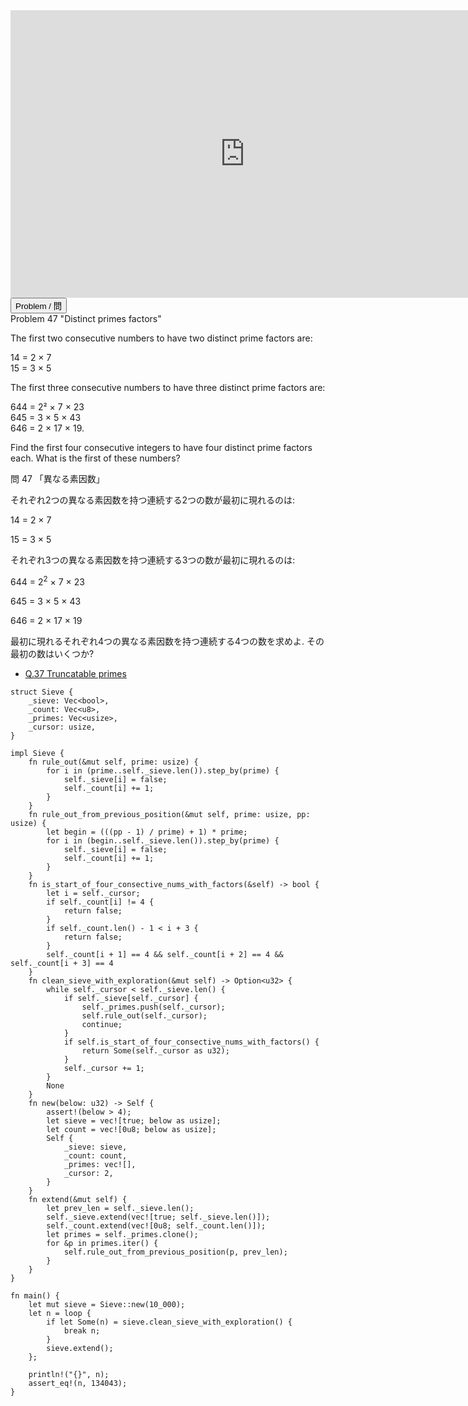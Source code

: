 <html><iframe src="https://docs.google.com/presentation/d/e/2PACX-1vT5VS6MSSYOLCH2Urwrnaa2LjYSJx8tCUMBPQQZL-b9KLK0WtnYq6vpfYOmAkltBkPfrYSaL5Q5xLBG/embed?start=false&loop=false&delayms=60000" frameborder="0" width="750" height="460" allowfullscreen="true" mozallowfullscreen="true" webkitallowfullscreen="true"></iframe></html>

<html>
<button class="accordion" onclick="toggle('the-accordion');">Problem / 問</button>
<div id="the-accordion" class="panel w3-hide">
Problem 47 "Distinct primes factors"

<p>The first two consecutive numbers to have two distinct prime factors are:</p>
<p class="margin_left">14 = 2 × 7<br />15 = 3 × 5</p>
<p>The first three consecutive numbers to have three distinct prime factors are:</p>
<p class="margin_left">644 = 2² × 7 × 23<br />645 = 3 × 5 × 43<br />646 = 2 × 17 × 19.</p>
<p>Find the first four consecutive integers to have four distinct prime factors each. What is the first of these numbers?</p>



問 47 「異なる素因数」

それぞれ2つの異なる素因数を持つ連続する2つの数が最初に現れるのは:

14 = 2 × 7

15 = 3 × 5

それぞれ3つの異なる素因数を持つ連続する3つの数が最初に現れるのは:

644 = 2<sup>2</sup> × 7 × 23

645 = 3 × 5 × 43

646 = 2 × 17 × 19

最初に現れるそれぞれ4つの異なる素因数を持つ連続する4つの数を求めよ. その最初の数はいくつか?

</div>
</html>


- [Q.37 Truncatable primes](./e37.md)

```rust,editable
struct Sieve {
    _sieve: Vec<bool>,
    _count: Vec<u8>,
    _primes: Vec<usize>,
    _cursor: usize,
}

impl Sieve {
    fn rule_out(&mut self, prime: usize) {
        for i in (prime..self._sieve.len()).step_by(prime) {
            self._sieve[i] = false;
            self._count[i] += 1;
        }
    }
    fn rule_out_from_previous_position(&mut self, prime: usize, pp: usize) {
        let begin = (((pp - 1) / prime) + 1) * prime;
        for i in (begin..self._sieve.len()).step_by(prime) {
            self._sieve[i] = false;
            self._count[i] += 1;
        }
    }
    fn is_start_of_four_consective_nums_with_factors(&self) -> bool {
        let i = self._cursor;
        if self._count[i] != 4 {
            return false;
        }
        if self._count.len() - 1 < i + 3 {
            return false;
        }
        self._count[i + 1] == 4 && self._count[i + 2] == 4 && self._count[i + 3] == 4
    }
    fn clean_sieve_with_exploration(&mut self) -> Option<u32> {
        while self._cursor < self._sieve.len() {
            if self._sieve[self._cursor] {
                self._primes.push(self._cursor);
                self.rule_out(self._cursor);
                continue;
            }
            if self.is_start_of_four_consective_nums_with_factors() {
                return Some(self._cursor as u32);
            }
            self._cursor += 1;
        }
        None
    }
    fn new(below: u32) -> Self {
        assert!(below > 4);
        let sieve = vec![true; below as usize];
        let count = vec![0u8; below as usize];
        Self {
            _sieve: sieve,
            _count: count,
            _primes: vec![],
            _cursor: 2,
        }
    }
    fn extend(&mut self) {
        let prev_len = self._sieve.len();
        self._sieve.extend(vec![true; self._sieve.len()]);
        self._count.extend(vec![0u8; self._count.len()]);
        let primes = self._primes.clone();
        for &p in primes.iter() {
            self.rule_out_from_previous_position(p, prev_len);
        }
    }
}

fn main() {
    let mut sieve = Sieve::new(10_000);
    let n = loop {
        if let Some(n) = sieve.clean_sieve_with_exploration() {
            break n;
        }
        sieve.extend();
    };

    println!("{}", n);
    assert_eq!(n, 134043);
}
```
